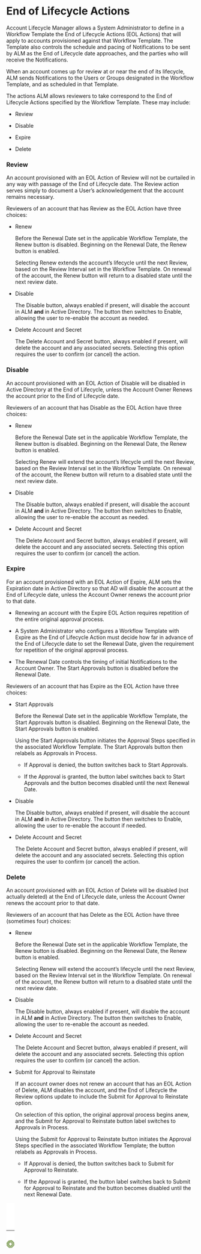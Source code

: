 ﻿[title]: # (End of Lifecycle Actions)
[tags]: # (Account Lifecycle Manager,ALM,)
[priority]: # (2300)

# End of Lifecycle Actions

Account Lifecycle Manager allows a System Administrator to define in a Workflow Template the End of Lifecycle Actions (EOL Actions) that will apply to accounts provisioned against that Workflow Template. The Template also controls the schedule and pacing of Notifications to be sent by ALM as the End of Lifecycle date approaches, and the parties who will receive the Notifications.

When an account comes up for review at or near the end of its lifecycle, ALM sends Notifications to the Users or Groups designated in the Workflow Template, and as scheduled in that Template.

The actions ALM allows reviewers to take correspond to the End of Lifecycle Actions specified by the Workflow Template. These may include:

* Review

* Disable

* Expire

* Delete

### Review

An account provisioned with an EOL Action of Review will not be curtailed in any way with passage of the End of Lifecycle date. The Review action serves simply to document a User’s acknowledgement that the account remains necessary.

Reviewers of an account that has Review as the EOL Action have three choices:

* Renew

  Before the Renewal Date set in the applicable Workflow Template, the Renew button is disabled. Beginning on the Renewal Date, the Renew button is enabled. 

  Selecting Renew extends the account’s lifecycle until the next Review, based on the Review Interval set in the Workflow Template. On renewal of the account, the Renew button will return to a disabled state until the next review date.

* Disable

  The Disable button, always enabled if present, will disable the account in ALM **and** in Active Directory. The button then switches to Enable, allowing the user to re-enable the account as needed.

* Delete Account and Secret

  The Delete Account and Secret button, always enabled if present, will delete the account and any associated secrets. Selecting this option requires the user to confirm (or cancel) the action.

### Disable

An account provisioned with an EOL Action of Disable will be disabled in Active Directory at the End of Lifecycle, unless the Account Owner Renews the account prior to the End of Lifecycle date.

Reviewers of an account that has Disable as the EOL Action have three choices:

* Renew

  Before the Renewal Date set in the applicable Workflow Template, the Renew button is disabled. Beginning on the Renewal Date, the Renew button is enabled. 

  Selecting Renew will extend the account’s lifecycle until the next Review, based on the Review Interval set in the Workflow Template. On renewal of the account, the Renew button will return to a disabled state until the next review date.

* Disable

  The Disable button, always enabled if present, will disable the account in ALM **and** in Active Directory. The button then switches to Enable, allowing the user to re-enable the account as needed.

* Delete Account and Secret

  The Delete Account and Secret button, always enabled if present, will delete the account and any associated secrets. Selecting this option requires the user to confirm (or cancel) the action.

### Expire

For an account provisioned with an EOL Action of Expire, ALM sets the Expiration date in Active Directory so that AD will disable the account at the End of Lifecycle date, unless the Account Owner renews the account prior to that date.

* Renewing an account with the Expire EOL Action requires repetition of the entire original approval process.

* A System Administrator who configures a Workflow Template with Expire as the End of Lifecycle Action must decide how far in advance of the End of Lifecycle date to set the Renewal Date, given the requirement for repetition of the original approval process.

* The Renewal Date controls the timing of initial Notifications to the Account Owner. The Start Approvals button is disabled before the Renewal Date.

Reviewers of an account that has Expire as the EOL Action have three choices:

* Start Approvals

  Before the Renewal Date set in the applicable Workflow Template, the Start Approvals button is disabled. Beginning on the Renewal Date, the Start Approvals button is enabled. 

  Using the Start Approvals button initiates the Approval Steps specified in the associated Workflow Template. The Start Approvals button then relabels as Approvals in Process.

  * If Approval is denied, the button switches back to Start Approvals.

  * If the Approval is granted, the button label switches back to Start Approvals and the button becomes disabled until the next Renewal Date. 

* Disable

  The Disable button, always enabled if present, will disable the account in ALM **and** in Active Directory. The button then switches to Enable, allowing the user to re-enable the account if needed.

* Delete Account and Secret

  The Delete Account and Secret button, always enabled if present, will delete the account and any associated secrets. Selecting this option requires the user to confirm (or cancel) the action.

### Delete

An account provisioned with an EOL Action of Delete will be disabled (not actually deleted) at the End of Lifecycle date, unless the Account Owner renews the account prior to that date.

Reviewers of an account that has Delete as the EOL Action have three (sometimes four) choices:

* Renew

  Before the Renewal Date set in the applicable Workflow Template, the Renew button is disabled. Beginning on the Renewal Date, the Renew button is enabled. 

  Selecting Renew will extend the account’s lifecycle until the next Review, based on the Review Interval set in the Workflow Template. On renewal of the account, the Renew button will return to a disabled state until the next review date.

* Disable

  The Disable button, always enabled if present, will disable the account in ALM **and** in Active Directory. The button then switches to Enable, allowing the user to re-enable the account as needed.

* Delete Account and Secret

  The Delete Account and Secret button, always enabled if present, will delete the account and any associated secrets. Selecting this option requires the user to confirm (or cancel) the action.

* Submit for Approval to Reinstate

  If an account owner does not renew an account that has an EOL Action of Delete, ALM disables the account, and the End of Lifecycle the Review options update to include the Submit for Approval to Reinstate option.

  On selection of this option, the original approval process begins anew, and the Submit for Approval to Reinstate button label switches to Approvals in Process.

  Using the Submit for Approval to Reinstate button initiates the Approval Steps specified in the associated Workflow Template; the button relabels as Approvals in Process.

  * If Approval is denied, the button switches back to Submit for Approval to Reinstate.

  * If the Approval is granted, the button label switches back to Submit for Approval to Reinstate and the button becomes disabled until the next Renewal Date. 

![Article End](../alm-bug.png)
